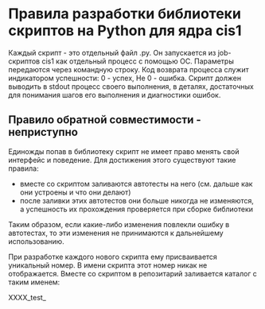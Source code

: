 # Правила разработки библиотеки скриптов на Python для ядра cis1

Каждый скрипт - это отдельный файл .py. Он запускается из job-скриптов cis1 как отдельный процесс с помощью ОС. 
Параметры передаются через командную строку.
Код возврата процесса служит индикатором успешности: 0 - успех, Не 0 - ошибка.
Скрипт должен выводить в stdout процесс своего выполнения, в деталях, достаточных для понимания шагов его выполнения и диагностики ошибок.

## Правило обратной совместимости - неприступно

Единожды попав в библиотеку скрипт не имеет право менять свой интерфейс и поведение. 
Для достижения этого существуют такие правила:

- вместе со скриптом заливаются автотесты на него (см. дальше как они устроены и что они делают)
- после заливки этих автотестов они больше никогда не изменяются, а успешность их прохождения проверяется при сборке библиотеки

Таким образом, если какие-либо изменения повлекли ошибку в автотестах, то эти изменения не принимаются к дальнейшему использованию.

При разработке каждого нового скрипта ему присваивается уникальный номер. В имени скрипта этот номер никак не отображается.
Вместе со скриптом в репозитарий заливается каталог с таким именем:

 XXXX_test_<script name>

Где XXXX - тот самый уникальный номер. В каталоге располагаются скрипты тестов, которые именуются следующим образом:

 XXXX_test_N_<script name>.py
 
 Где N - порядковый номер теста.
 
 Тесты, единожды попав в библиотеку, тесты уже не должны изменяться (ну если только по поводу исправления ошибок в них самих), 
 и при "сборке" библиотеки прогоняются все имеющиеся тесты. 
 
 Если хотя-бы один тест не прошел - сборка считается не удачной, и такая версия библиотеки не должна попасть в инсталляционный пакет.
 Скрипт теста при успехе должен завершаться с кодом возврата 0. В случае ошибки код возврата не 0.
 
 Для запуска тестов используется скрипт # Правила разработки библиотеки скриптов на Python для ядра cis1

Каждый скрипт - это отдельный файл .py. Он запускается из job-скриптов cis1 как отдельный процесс с помощью ОС. 
Параметры передаются через командную строку.
Код возврата процесса служит индикатором успешности: 0 - успех, Не 0 - ошибка.
Скрипт должен выводить в stdout процесс своего выполнения, в деталях, достаточных для понимания шагов его выполнения и диагностики ошибок.

## Правило обратной совместимости - неприступно

Единожды попав в библиотеку скрипт не имеет право менять свой интерфейс и поведение. 
Для достижения этого существуют такие правила:

- вместе со скриптом заливаются автотесты на него (см. дальше как они устроены и что они делают)
- после заливки этих автотестов они больше никогда не изменяются, а успешность их прохождения проверяется при сборке библиотеки

Таким образом, если какие-либо изменения повлекли ошибку в автотестах, то эти изменения не принимаются к дальнейшему использованию.

При разработке каждого нового скрипта ему присваивается уникальный номер. В имени скрипта этот номер никак не отображается.
Вместе со скриптом в репозитарий заливается каталог с таким именем:

 XXXX_test_<script name>

Где XXXX - тот самый уникальный номер. В каталоге располагаются скрипты тестов, которые именуются следующим образом:

 XXXX_test_N_<script name>.py
 
 Где N - порядковый номер теста.
 
 Тесты, единожды попав в библиотеку, тесты уже не должны изменяться (ну если только по поводу исправления ошибок в них самих), 
 и при "сборке" библиботеки прогоняются все имеющиеся тесты. 
 
 Если хотя-бы один тест не прошел - сборка считается не удачной, и такая версия библиотеки не должна попасть в инсталляционный пакет.
 
  lib_full_test.py
  
  Он последовательно обходит все каталоги, попадающие под указанную выше маску имени, и последовательно запускает каждый скрипт.
  В случае успеха этот тест возвращет 0, иначе не 0. Он же формирует отчет о прохождении тестов.
  
  При написании тестов обязательно использование следующих правил:
  
  1. В каждом файле должен быть только один тест, если только обратное не продиктовано логикой самого теста
  2. Задача теста - сформировать условия для запуска скрипта и выполнить его вот таким образом:
  
  import lib_test_runner
  res = lib_test_runner.run(['../<script name>', 'arg1',.. ], "Message for report")
 
 3. Завершение скрипта нужно делать таким образом (здесь res - переменная, которая хранит статус возврата предыдущих запусков
 скрипта котрый мы тестируем):
 
 if res:
     lib_test_runner.fail()
 else:
     lib_test_runner.ok()

## Локальная конфигурация

Для работы библиотеки в конкретной инсталляции могут потребоваться локальные настройки. Все эти настройки должны находится в файле 

 lib_config.py
 
который находится вне репозитария. В качестве шаблона для этого файла в репозитарии находится файл

 lib_config.py.sample
 
## Правила работы с репозитарием библиотеки
 
Начало разработки: создается тикет, ему присваевается уникальный номер, описывается интерфейс и поведение нового скрипта, 
скрипту присваивается имя. В репозиратии создается ветка с именем:
 
 ХХХХ_<script name>
  
И вся разработка ведется в ней.
 
Разработка: разработчик скрипта делает его, делает тесты для скрипта, которые должны покрывать все варианты ошибок работы с интерфейсом,
и должны подтвержать работоспособность самого скрипта. Желательно использовать для тестирования скрипта только локальные ресурсы 
(понимаем, что это может быть сложно).
 
Приемка: в ветку разработки должен быть влит самый последний master. Для приемки делается merge request.
Ответственный за библиотеку проверяет код, отвергает или принимает его (на данный момент ответсвтенный Безходарнов И.В.). 
После сливания в master, ветка разработки удаляется.
 
## Правила использования сторонних библиотек

Сторонние библиотеки можно использовать. Лицензия на сторонние библиотеки должна разрешать из бесплатное использование.
Все пункты лицензии сторонней библиотеки должны быть соблюдены. Все сторонние библиотеки должны быть перечислены в файле:

 requirements.txt
 
 Формат файла должен удовлетворять этим требованиям:
 
  https://pip.pypa.io/en/stable/reference/pip_install/#requirements-file-format
  
## Документирование

_TBD_




















